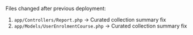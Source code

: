 Files changed after previous deployment:

1. `app/Controllers/Report.php`                             ->    Curated collection summary fix
1. `app/Models/UserEnrolmentCourse.php`                     ->    Curated collection summary fix






